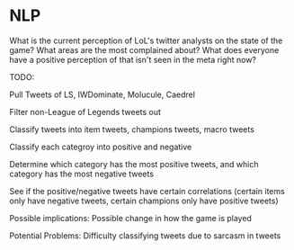 # NLP
What is the current perception of LoL's twitter analysts on the state of the game? What areas are the most complained about? What does everyone have a positive perception of that isn't seen in the meta right now?

TODO:

Pull Tweets of LS, IWDominate, Molucule, Caedrel

Filter non-League of Legends tweets out

Classify tweets into item tweets, champions tweets, macro tweets

Classify each categroy into positive and negative

Determine which category has the most positive tweets, and which category has the most negative tweets

See if the positive/negative tweets have certain correlations (certain items only have negative tweets, certain champions only have positive tweets)


Possible implications:
Possible change in how the game is played

Potential Problems:
Difficulty classifying tweets due to sarcasm in tweets
